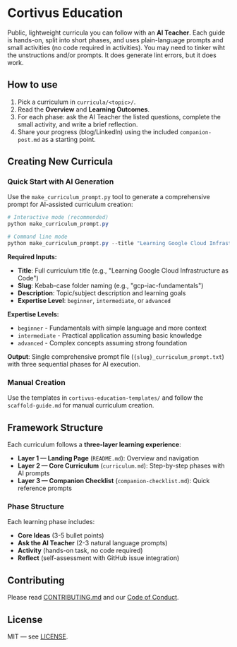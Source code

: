 
# Cortivus Education

Public, lightweight curricula you can follow with an **AI Teacher**. Each guide is hands-on, split into short phases, and uses plain-language prompts and small activities (no code required in activities). You may need to tinker wiht the unstructions and/or prompts.  It does generate lint errors, but it does work.

## How to use

1. Pick a curriculum in `curricula/<topic>/`.
2. Read the **Overview** and **Learning Outcomes**.
3. For each phase: ask the AI Teacher the listed questions, complete the small activity, and write a brief reflection.
4. Share your progress (blog/LinkedIn) using the included `companion-post.md` as a starting point.

## Creating New Curricula

### Quick Start with AI Generation

Use the `make_curriculum_prompt.py` tool to generate a comprehensive prompt for AI-assisted curriculum creation:

```powershell
# Interactive mode (recommended)
python make_curriculum_prompt.py

# Command line mode
python make_curriculum_prompt.py --title "Learning Google Cloud Infrastructure as Code" --slug "gcp-iac-fundamentals" --description "Learn GCP IAC concepts and implementation" --expertise beginner
```

**Required Inputs:**

- **Title**: Full curriculum title (e.g., "Learning Google Cloud Infrastructure as Code")
- **Slug**: Kebab-case folder naming (e.g., "gcp-iac-fundamentals")
- **Description**: Topic/subject description and learning goals
- **Expertise Level**: `beginner`, `intermediate`, or `advanced`

**Expertise Levels:**

- `beginner` - Fundamentals with simple language and more context
- `intermediate` - Practical application assuming basic knowledge  
- `advanced` - Complex concepts assuming strong foundation

**Output**: Single comprehensive prompt file (`{slug}_curriculum_prompt.txt`) with three sequential phases for AI execution.

### Manual Creation

Use the templates in `cortivus-education-templates/` and follow the `scaffold-guide.md` for manual curriculum creation.

## Framework Structure

Each curriculum follows a **three-layer learning experience**:

- **Layer 1 — Landing Page** (`README.md`): Overview and navigation
- **Layer 2 — Core Curriculum** (`curriculum.md`): Step-by-step phases with AI prompts
- **Layer 3 — Companion Checklist** (`companion-checklist.md`): Quick reference prompts

### Phase Structure

Each learning phase includes:

- **Core Ideas** (3-5 bullet points)
- **Ask the AI Teacher** (2-3 natural language prompts)
- **Activity** (hands-on task, no code required)
- **Reflect** (self-assessment with GitHub issue integration)

## Contributing

Please read [CONTRIBUTING.md](CONTRIBUTING.md) and our [Code of Conduct](CODE_OF_CONDUCT.md).

## License

MIT — see [LICENSE](LICENSE).

